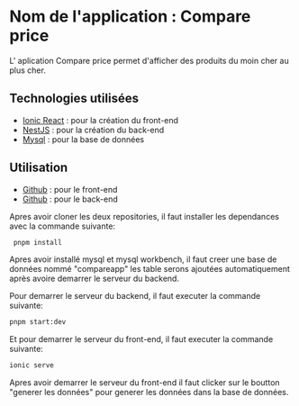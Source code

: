 # Nom de l'application : Compare price 
L' aplication Compare price permet d'afficher des produits du moin cher au plus cher.

## Technologies utilisées
- [Ionic React](https://ionicframework.com/) : pour la création du front-end
- [NestJS](https://nestjs.com/) : pour la création du back-end
- [Mysql](https://www.mysql.com/) : pour la base de données

## Utilisation
- [Github](https://github.com/khadetou/school-project-frontend.git) : pour le front-end
- [Github](https://github.com/khadetou/school-project-backend.git) : pour le back-end

Apres avoir cloner les deux repositories, il faut installer les dependances avec la commande suivante:

``` bash
 pnpm install
```
Apres avoir installé mysql et mysql workbench, il faut creer une base de données nommé "compareapp" les table serons ajoutées automatiquement après avoire demarrer le serveur du backend.

Pour demarrer le serveur du backend, il faut executer la commande suivante:

``` bash
pnpm start:dev
```

Et pour demarrer le serveur du front-end, il faut executer la commande suivante:

``` bash
ionic serve
```

Apres avoir demarrer le serveur du front-end il faut clicker sur le boutton "generer les données" pour generer les données dans la base de données.